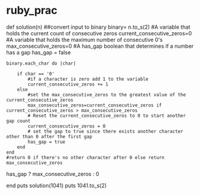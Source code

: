 # ruby_prac

def solution(n)
##convert input to binary
binary= n.to_s(2)
#A variable that holds the current count of consecutive zeros
current_consecutive_zeros=0
#A variable that holds the maximum number of consecutive 0's
max_consecutive_zeros=0
#A has_gap boolean that determines if a number has a gap
has_gap = false

    binary.each_char do |char|

        if char == '0'
            #if a character is zero add 1 to the variable
            current_consecutive_zeros += 1
        else
            #set the max_consecutive_zeros to the greatest value of the current_consecutive_zeros
            max_consecutive_zeros=current_consecutive_zeros if current_consecutive_zeros > max_consecutive_zeros
            # Reset the current_consecutive_zeros to 0 to start another gap count
            current_consecutive_zeros = 0
            # set the gap to true since there exists another character other than 0 after the first gap
            has_gap = true
        end
    end
    #return 0 if there's no other character after 0 else return max_consecutive_zeros

has_gap ? max_consecutive_zeros : 0

end
puts solution(1041)
puts 1041.to_s(2)
